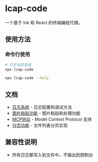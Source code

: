 # lcap-code

一个基于 Ink 和 React 的终端编程代理。

## 使用方法

### 命令行使用

```bash
# 打开当前目录
npx lcap-code

npx lcap-code --help
```

## 文档

- [日志系统](docs/logging.md) - 日志配置和调试方法
- [图片粘贴功能](docs/image-paste.md) - 图片粘贴和处理功能
- [MCP协议](docs/MCP.md) - Model Context Protocol 支持
- [分页功能](docs/PAGINATION.md) - 文件列表分页实现

## 兼容性说明

- 所有日志都写入到文件中，不输出到控制台